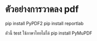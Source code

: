 # ตัวอย่างการวาดลง pdf
pip install PyPDF2
pip install reportlab

ตัวนี้ test ใช้ภาษาไทยไม่ได้
pip install PyMuPDF
